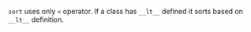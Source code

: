 `sort` uses only `<` operator.
If a class has `__lt__` defined it sorts based on `__lt__` definition.
